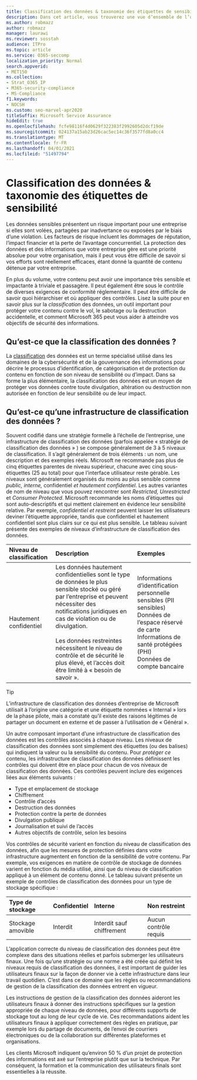 ```yaml
---
title: Classification des données & taxonomie des étiquettes de sensibilité
description: Dans cet article, vous trouverez une vue d’ensemble de l’utilisation de la classification des & la taxonomie des étiquettes de sensibilité avec Microsoft 365.
ms.author: robmazz
author: robmazz
manager: laurawi
ms.reviewer: sosstah
audience: ITPro
ms.topic: article
ms.service: O365-seccomp
localization_priority: Normal
search.appverid:
- MET150
ms.collection:
- Strat_O365_IP
- M365-security-compliance
- MS-Compliance
f1.keywords:
- NOCSH
ms.custom: seo-marvel-apr2020
titleSuffix: Microsoft Service Assurance
hideEdit: true
ms.openlocfilehash: fcfe98116f4d0629f322383f2992605d2dcf19de
ms.sourcegitcommit: 024137a15ab23d26cac5ec14c36f3577fd8a0cc4
ms.translationtype: MT
ms.contentlocale: fr-FR
ms.lasthandoff: 04/01/2021
ms.locfileid: "51497794"
---
```

# <a name="data-classification--sensitivity-label-taxonomy"></a>Classification des données & taxonomie des étiquettes de sensibilité

Les données sensibles présentent un risque important pour une entreprise si elles sont volées, partagées par inadvertance ou exposées par le biais d’une violation. Les facteurs de risque incluent les dommages de réputation, l’impact financier et la perte de l’avantage concurrentiel. La protection des données et des informations que votre entreprise gère est une priorité absolue pour votre organisation, mais il peut vous être difficile de savoir si vos efforts sont réellement efficaces, étant donné la quantité de contenu détenue par votre entreprise.

En plus du volume, votre contenu peut avoir une importance très sensible et impactante à triviale et passagère. Il peut également être sous le contrôle de diverses exigences de conformité réglementaire. Il peut être difficile de savoir quoi hiérarchiser et où appliquer des contrôles. Lisez la suite pour en savoir plus sur la *classification* des données, un outil important pour protéger votre contenu contre le vol, le sabotage ou la destruction accidentelle, et comment Microsoft 365 peut vous aider à atteindre vos objectifs de sécurité des informations.

## <a name="what-is-data-classification"></a>Qu’est-ce que la classification des données ?

La [classification](/microsoft-365/compliance/data-classification-overview) des données est un terme spécialisé utilisé dans les domaines de la cybersécurité et de la gouvernance des informations pour décrire le processus d’identification, de catégorisation et de protection du contenu en fonction de son niveau de sensibilité ou d’impact. Dans sa forme la plus élémentaire, la classification des données est un moyen de protéger vos données contre toute divulgation, altération ou destruction non autorisée en fonction de leur sensibilité ou de leur impact.

## <a name="what-is-a-data-classification-framework"></a>Qu’est-ce qu’une infrastructure de classification des données ?

Souvent codifié dans une stratégie formelle à l’échelle de l’entreprise, une infrastructure de classification des données (parfois appelée « stratégie de classification des données » ) se compose généralement de 3 à 5 niveaux de classification. Il s’agit généralement de trois éléments : un nom, une description et des exemples réels. Microsoft ne recommande pas plus de cinq étiquettes parentes de niveau supérieur, chacune avec cinq sous-étiquettes (25 au total) pour que l’interface utilisateur reste gérable. Les niveaux sont généralement organisés du moins au plus sensible comme *public,* *interne,* confidentiel *et* *hautement* 
 *confidentiel*. Les autres variantes de nom de niveau que vous pouvez rencontrer sont *Restricted,* *Unrestricted* et *Consumer Protected*. Microsoft recommande les noms d’étiquettes qui sont auto-descriptifs et qui mettent clairement en évidence leur sensibilité relative. Par exemple, *confidentiel et* *restreint* peuvent laisser les utilisateurs  deviner l’étiquette appropriée, tandis que confidentiel et hautement confidentiel sont plus clairs sur ce qui est plus sensible.  Le tableau suivant présente des exemples de niveaux d’infrastructure de classification des données.

|**Niveau de classification**|**Description**|**Exemples**|
|:-----------------------|:--------------|:-----------|
| Hautement confidentiel | Les données hautement confidentielles sont le type de données le plus sensible stocké ou géré par l’entreprise et peuvent nécessiter des notifications juridiques en cas de violation ou de divulgation. <br><br> Les données restreintes nécessitent le niveau de contrôle et de sécurité le plus élevé, et l’accès doit être limité à « besoin de savoir ». | Informations d’identification personnelle sensibles (PII sensibles) <br> Données de l’espace réservé de carte <br> Informations de santé protégées (PHI) <br> Données de compte bancaire |

>[!TIP]
>L’infrastructure de classification des données d’entreprise de Microsoft utilisait à l’origine une catégorie et une étiquette nommées « Internal » lors de la phase pilote, mais a constaté qu’il existe des raisons légitimes de partager un document en externe et de passer à l’utilisation de « Général ».

Un autre composant important d’une infrastructure de classification des données est les contrôles associés à chaque niveau. Les niveaux de classification des données sont simplement des étiquettes (ou des balises) qui indiquent la valeur ou la sensibilité du contenu. Pour *protéger ce* contenu, les infrastructure de classification des données définissent les contrôles qui doivent être en place pour chacun de vos niveaux de classification des données. Ces contrôles peuvent inclure des exigences liées aux éléments suivants :

- Type et emplacement de stockage
- Chiffrement
- Contrôle d’accès
- Destruction des données
- Protection contre la perte de données
- Divulgation publique
- Journalisation et suivi de l’accès
- Autres objectifs de contrôle, selon les besoins

Vos contrôles de sécurité varient en fonction du niveau de classification des données, afin que les mesures de protection définies dans votre infrastructure augmentent en fonction de la sensibilité de votre contenu. Par exemple, vos exigences en matière de contrôle de stockage de données varient en fonction du média utilisé, ainsi que du niveau de classification appliqué à un élément de contenu donné. Le tableau suivant présente un exemple de contrôles de classification des données pour un type de stockage spécifique :

|**Type de stockage**|**Confidentiel**|**Interne**|**Non restreint**|
|:---------------|:---------------|:-----------|:---------------|
| Stockage amovible | Interdit | Interdit sauf chiffrement | Aucun contrôle requis |

L’application correcte du niveau de classification des données peut être complexe dans des situations réelles et parfois submerger les utilisateurs finaux. Une fois qu’une stratégie ou une norme a été créée qui définit les niveaux requis de classification des données, il est important de guider les utilisateurs finaux sur la façon de donner vie à cette infrastructure dans leur travail quotidien. C’est dans ce domaine que les règles ou recommandations de gestion de la classification des données entrent en vigueur.

Les instructions de gestion de la classification des données aideront les utilisateurs finaux à donner des instructions spécifiques sur la gestion appropriée de chaque niveau de données, pour différents supports de stockage tout au long de leur cycle de vie. Ces recommandations aident les utilisateurs finaux à appliquer correctement des règles en pratique, par exemple lors du partage de documents, de l’envoi de courriers électroniques ou de la collaboration sur différentes plateformes et organisations.

Les clients Microsoft indiquent qu’environ 50 % d’un projet de protection des informations est axé sur l’entreprise plutôt que sur la technique. Par conséquent, la formation et la communication des utilisateurs finals sont essentielles à la réussite.
